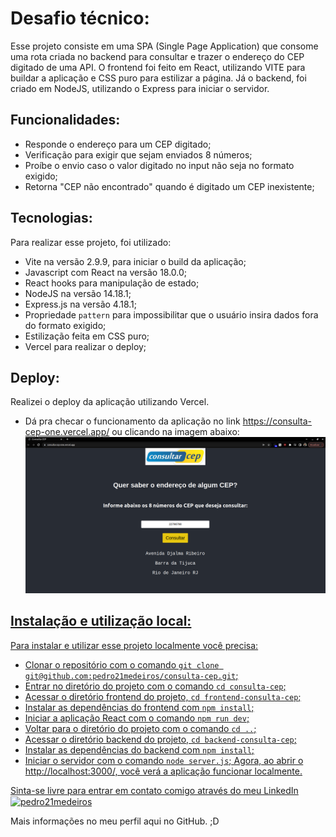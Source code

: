 # Desafio técnico:

Esse projeto consiste em uma SPA (Single Page Application) que consome uma rota criada no backend para consultar e trazer o endereço do CEP digitado de uma API.
O frontend foi feito em React, utilizando VITE para buildar a aplicação e CSS puro para estilizar a página.
Já o backend, foi criado em NodeJS, utilizando o Express para iniciar o servidor.

## Funcionalidades:

- Responde o endereço para um CEP digitado;
- Verificação para exigir que sejam enviados 8 números;
- Proíbe o envio caso o valor digitado no input não seja no formato exigido;
- Retorna "CEP não encontrado" quando é digitado um CEP inexistente;

## Tecnologias:

Para realizar esse projeto, foi utilizado:
- Vite na versão 2.9.9, para iniciar o build da aplicação;
- Javascript com React na versão 18.0.0;
- React hooks para manipulação de estado;
- NodeJS na versão 14.18.1;
- Express.js na versão 4.18.1;
- Propriedade `pattern` para impossibilitar que o usuário insira dados fora do formato exigido;
- Estilização feita em CSS puro;
- Vercel para realizar o deploy;

## Deploy:

Realizei o deploy da aplicação utilizando Vercel.
- Dá pra checar o funcionamento da aplicação no link https://consulta-cep-one.vercel.app/ ou clicando na imagem abaixo: <a href="https://consulta-cep-one.vercel.app/" target="blank"><img src="./app-vercel.png" alt="app">



## Instalação e utilização local:

Para instalar e utilizar esse projeto localmente você precisa:
- Clonar o repositório com o comando `git clone git@github.com:pedro21medeiros/consulta-cep.git`;
- Entrar no diretório do projeto com o comando `cd consulta-cep`;
- Acessar o diretório frontend do projeto, `cd frontend-consulta-cep`;
- Instalar as dependências do frontend com `npm install`;
- Iniciar a aplicação React com o comando `npm run dev`;
- Voltar para o diretório do projeto com o comando `cd ..`;
- Acessar o diretório backend do projeto, `cd backend-consulta-cep`;
- Instalar as dependências do backend com `npm install`;
- Iniciar o servidor com o comando `node server.js`;
Agora, ao abrir o http://localhost:3000/, você verá a aplicação funcionar localmente.


Sinta-se livre para entrar em contato comigo através do meu LinkedIn <a href="https://linkedin.com/in/pedro21medeiros" target="blank"><img align="center" src="https://raw.githubusercontent.com/rahuldkjain/github-profile-readme-generator/master/src/images/icons/Social/linked-in-alt.svg" alt="pedro21medeiros" height="30" width="40" /></a>

Mais informações no meu perfil aqui no GitHub. ;D